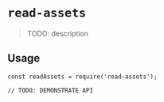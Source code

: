 # `read-assets`

> TODO: description

## Usage

```
const readAssets = require('read-assets');

// TODO: DEMONSTRATE API
```
